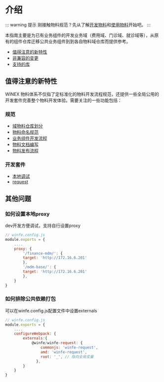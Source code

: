 # 介绍

::: warning  提示
刚接触物料规范？先从了解[开发物料](/guides/)和[使用物料](/usage/)开始吧。
:::

本指南主要是为已有业务组件的开发业务域（费用域、门诊域、就诊域等），从原有的组件仓库迁移公共业务组件到到各自物料域仓库而提供参考。


- [值得注意的新特性](#值得注意的新特性)
- [非兼容的变更](#非兼容的变更)
- [支持的库](#官方支持的库)



## 值得注意的新特性

WINEX 物料体系不仅指了定标准化的物料开发流程规范，还提供一些全局公用的开发套件完善整个物料开发体验。需要关注的一些功能包括：


### 规范

- [域物料仓库划分](/guides/material-init.html)
- [物料命名规范](/guides/material-name.html)
- [业务组件开发流程](/guides/material-component.html)
- [物料文档编写](/guides/material-doc.html)
- [物料发布流程](/guides/material-release.html)


### 开发套件

- [本地调试](/plugins/start.html)
- [request](/plugins/request.html)

## 其他问题

### 如何设置本地proxy

dev开发方便调试，支持自行设置proxy

```javascript
// winfe.config.js
module.exports = {
    ....
    proxy: {
        '/finance-mdm/': {
        target: 'http://172.16.6.201'
        },
        '/mdm-base/': {
        target: 'http://172.16.6.201'
        },
    }
}
```

### 如何排除公共依赖打包

可以在winfe.config.js配置文件中设置externals

```javascript
// winfe.config.js
module.exports = {
    ....
    configureWebpack: {
        externals:{
            @winfe/winfe-request: {
                commonjs: 'winfe-request',
                amd: 'winfe-request',
                root: '_', // 指向全局变量
              },
        }
    }
}
```